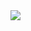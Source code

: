 <a href="https://maanex.me/">
  <img align="left" src="https://github-readme-stats.vercel.app/api?username=Maanex&show_icons=true" />
</a>
<!--a href="https://maanex.me/">
  <img align="left" src="https://github-readme-stats.vercel.app/api/top-langs/?username=Maanex&layout=compact" />
</a-->
